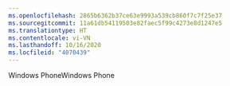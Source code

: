 ```yaml
---
ms.openlocfilehash: 2865b6362b37ce63e9993a539cb860f7c7f25e37
ms.sourcegitcommit: 11a61db54119503e82faec5f99c4273e8d1247e5
ms.translationtype: HT
ms.contentlocale: vi-VN
ms.lasthandoff: 10/16/2020
ms.locfileid: "4070439"
---
```

<span data-ttu-id="61d85-101">Windows Phone</span><span class="sxs-lookup"><span data-stu-id="61d85-101">Windows Phone</span></span>